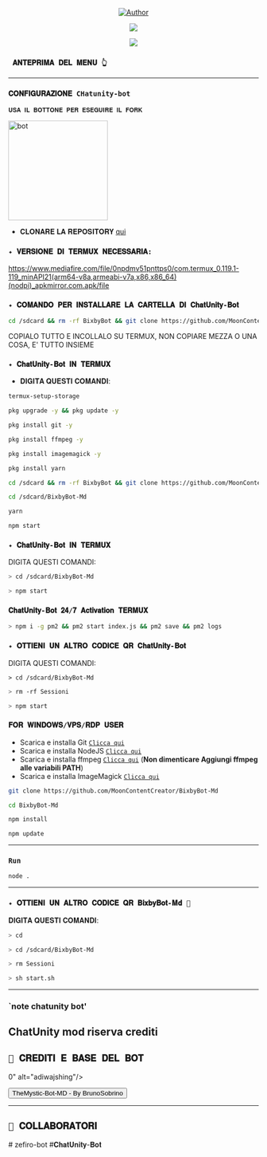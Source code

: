 <p align="center">
<a href="https://whatsapp.com/channel/0029VaZVlJZHwXb8naJBQN0J"><img title="Author" src="https://img.shields.io/badge/Canale Ufficiale-black?style=for-the-badge&logo=whatsApp"></a>


</p> 
 <p align="center"> 
 <img width="" src="https://telegra.ph/file/c31a290ce6bb4e5ce63cd.png?color=red&label=Repo%20Size&style=for-the-badge&logo=appveyor"> 
 </p> 

 <p align="center"> 
 <img width="" src="https://telegra.ph/file/53876cbad328d8cf55bac.png?color=red&label=Repo%20Size&style=for-the-badge&logo=appveyor"> 
 </p> 


 ### ` 𝐀𝐍𝐓𝐄𝐏𝐑𝐈𝐌𝐀 𝐃𝐄𝐋 𝐌𝐄𝐍𝐔 👆` 
 --------- 
 ### `𝐂𝐎𝐍𝐅𝐈𝐆𝐔𝐑𝐀𝐙𝐈𝐎𝐍𝐄 CHatunity-bot ` 

 `𝐔𝐒𝐀 𝐈𝐋 𝐁𝐎𝐓𝐓𝐎𝐍𝐄 𝐏𝐄𝐑 𝐄𝐒𝐄𝐆𝐔𝐈𝐑𝐄 𝐈𝐋 𝐅𝐎𝐑𝐊` 

   <a href="https://github.com/MoonContentCreator/BixbyBot-Md/fork"><img title="bot" src="https://github.com/Alien-alfa/Alien-alfa/blob/beta/img/pngegg.png?raw=true" width="200"></a> 
 <br> 
 - 𝐂𝐋𝐎𝐍𝐀𝐑𝐄 𝐋𝐀 𝐑𝐄𝐏𝐎𝐒𝐈𝐓𝐎𝐑𝐘 [qui](https://github.com/MoonContentCreator/BixbyBot-Md/fork) 
 

 ### `✦ 𝐕𝐄𝐑𝐒𝐈𝐎𝐍𝐄 𝐃𝐈 𝐓𝐄𝐑𝐌𝐔𝐗 𝐍𝐄𝐂𝐄𝐒𝐒𝐀𝐑𝐈𝐀: `  
 https://www.mediafire.com/file/0npdmv51pnttps0/com.termux_0.119.1-119_minAPI21(arm64-v8a,armeabi-v7a,x86,x86_64)(nodpi)_apkmirror.com.apk/file 

 ### `✦ 𝐂𝐎𝐌𝐀𝐍𝐃𝐎 𝐏𝐄𝐑 𝐈𝐍𝐒𝐓𝐀𝐋𝐋𝐀𝐑𝐄 𝐋𝐀 𝐂𝐀𝐑𝐓𝐄𝐋𝐋𝐀 𝐃𝐈 𝐂𝐡𝐚𝐭𝐔𝐧𝐢𝐭𝐲-𝐁𝐨𝐭` 
 ```bash 
 cd /sdcard && rm -rf BixbyBot && git clone https://github.com/MoonContentCreator/BixbyBot-Md.git && cd BixbyBot-Md
 ``` 
 COPIALO TUTTO E INCOLLALO SU TERMUX, NON COPIARE MEZZA O UNA COSA, E' TUTTO INSIEME 

 ### `✦ 𝐂𝐡𝐚𝐭𝐔𝐧𝐢𝐭𝐲-𝐁𝐨𝐭 𝐈𝐍 𝐓𝐄𝐑𝐌𝐔𝐗 `  
 - 𝐃𝐈𝐆𝐈𝐓𝐀 𝐐𝐔𝐄𝐒𝐓𝐈 𝐂𝐎𝐌𝐀𝐍𝐃𝐈: 
 ```bash 
 termux-setup-storage 
 ``` 

 ```bash 
 pkg upgrade -y && pkg update -y 
 ``` 

 ```bash 
 pkg install git -y 
 ```

 ```bash 
 pkg install ffmpeg -y 
 ```   

 ```bash 
 pkg install imagemagick -y 
 ```  

 ```bash 
 pkg install yarn 
 ```     

 ```bash 
 cd /sdcard && rm -rf BixbyBot && git clone https://github.com/MoonContentCreator/BixbyBot-Md.git
 ``` 

 ```bash 
 cd /sdcard/BixbyBot-Md 
 ```   

 ```bash 
 yarn
 ``` 

 ```bash 
 npm start
 ``` 

 ### `✦ 𝐂𝐡𝐚𝐭𝐔𝐧𝐢𝐭𝐲-𝐁𝐨𝐭 𝐈𝐍 𝐓𝐄𝐑𝐌𝐔𝐗` 

 DIGITA QUESTI COMANDI: 
 ```bash 
 > cd /sdcard/BixbyBot-Md 
 ``` 
 ```bash 
 > npm start
 ``` 

 ### `𝐂𝐡𝐚𝐭𝐔𝐧𝐢𝐭𝐲-𝐁𝐨𝐭 𝟐𝟒/𝟕 𝐀𝐜𝐭𝐢𝐯𝐚𝐭𝐢𝐨𝐧 𝐓𝐄𝐑𝐌𝐔𝐗` 

  ```bash 
 > npm i -g pm2 && pm2 start index.js && pm2 save && pm2 logs 
   ``` 

 ### `✦ 𝐎𝐓𝐓𝐈𝐄𝐍𝐈 𝐔𝐍 𝐀𝐋𝐓𝐑𝐎 𝐂𝐎𝐃𝐈𝐂𝐄 𝐐𝐑 𝐂𝐡𝐚𝐭𝐔𝐧𝐢𝐭𝐲-𝐁𝐨𝐭 ` 

 DIGITA QUESTI COMANDI: 
 ```
 > cd /sdcard/BixbyBot-Md 
 ``` 
 ```bash 
 > rm -rf Sessioni 
 ``` 
 ```bash 
 > npm start
 ``` 

 ### `𝐅𝐎𝐑 𝐖𝐈𝐍𝐃𝐎𝐖𝐒/𝐕𝐏𝐒/𝐑𝐃𝐏 𝐔𝐒𝐄𝐑` 

 * Scarica e installa Git [`Clicca qui`](https://git-scm.com/downloads) 
 * Scarica e installa NodeJS [`Clicca qui`](https://nodejs.org/en/download) 
 * Scarica e installa ffmpeg [`Clicca qui`](https://ffmpeg.org/download.html) (**Non dimenticare Aggiungi ffmpeg alle variabili PATH**) 
 * Scarica e installa ImageMagick [`Clicca qui`](https://imagemagick.org/script/download.php) 

 ```bash 
 git clone https://github.com/MoonContentCreator/BixbyBot-Md 
 ``` 
 ```bash 
 cd BixbyBot-Md 
 ``` 
 ```bash 
 npm install 
 ``` 
 ```bash 
 npm update 
 ``` 

 --------- 

 ### `Run` 

 ```bash 
 node . 
 ``` 

 --------- 
 ### `✦ 𝐎𝐓𝐓𝐈𝐄𝐍𝐈 𝐔𝐍 𝐀𝐋𝐓𝐑𝐎 𝐂𝐎𝐃𝐈𝐂𝐄 𝐐𝐑 𝐁𝐢𝐱𝐛𝐲𝐁𝐨𝐭-𝐌𝐝 🔮 ` 

 𝐃𝐈𝐆𝐈𝐓𝐀 𝐐𝐔𝐄𝐒𝐓𝐈 𝐂𝐎𝐌𝐀𝐍𝐃𝐈: 
 ```bash 
 > cd  
 ``` 
 ```bash 
 > cd /sdcard/BixbyBot-Md 
 ``` 
 ```bash 
 > rm Sessioni 
 ``` 
 ```bash 
 > sh start.sh 
 ``` 
 --------- 
 ### `note chatunity bot'
  ChatUnity mod riserva crediti
 --------- 
## `🌟 𝐂𝐑𝐄𝐃𝐈𝐓𝐈 𝐄 𝐁𝐀𝐒𝐄 𝐃𝐄𝐋 𝐁𝐎𝐓`  
 0" alt="adiwajshing"/></a> 
 <div><button id="boton" type="button">TheMystic-Bot-MD - By BrunoSobrino</button></div> 

--------- 

 ## `🌟 𝐂𝐎𝐋𝐋𝐀𝐁𝐎𝐑𝐀𝐓𝐎𝐑𝐈 `  
<a href="https://github.com/coinvale/chatunity">
</a># zefiro-bot
#𝐂𝐡𝐚𝐭𝐔𝐧𝐢𝐭𝐲-𝐁𝐨𝐭
